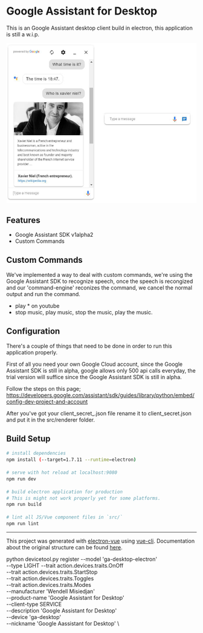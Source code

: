 # Google Assistant for Desktop

This is an Google Assistant desktop client build in electron, this application is still a w.i.p.

![Screenshot of Google Assistant Desktop Client](/screenshots/screenshot-merged.jpg?raw=true "Full chat window preview")

## Features
* Google Assistant SDK v1alpha2
* Custom Commands

## Custom Commands
We've implemented a way to deal with custom commands, we're using the Google Assistant SDK to recognize speech, once the speech is recongized and our 'command-engine' reconizes the command, we cancel the normal output and run the command.

* play * on youtube
* stop music, play music, stop the music, play the music.

## Configuration
There's a couple of things that need to be done in order to run this application properly.

First of all you need your own Google Cloud account, since the Google Assistant SDK is still in alpha, google allows only 500 api calls everyday, the trial version will suffice since the Google Assistant SDK is still in alpha.

Follow the steps on this page;
https://developers.google.com/assistant/sdk/guides/library/python/embed/config-dev-project-and-account

After you've got your client_secret_<client-id>.json file rename it to client_secret.json and put it in the src/renderer folder.

## Build Setup

``` bash
# install dependencies
npm install (--target=1.7.11 --runtime=electron)

# serve with hot reload at localhost:9080
npm run dev

# build electron application for production
# This is might not work properly yet for some platforms.
npm run build

# lint all JS/Vue component files in `src/`
npm run lint

```

---

This project was generated with [electron-vue](https://github.com/SimulatedGREG/electron-vue) using [vue-cli](https://github.com/vuejs/vue-cli). Documentation about the original structure can be found [here](https://simulatedgreg.gitbooks.io/electron-vue/content/index.html).


python devicetool.py register --model 'ga-desktop-electron' \
                                            --type LIGHT --trait action.devices.traits.OnOff \
                                            --trait action.devices.traits.StartStop \
                                            --trait action.devices.traits.Toggles \
                                            --trait action.devices.traits.Modes \
                                            --manufacturer 'Wendell Misiedjan' \
                                            --product-name 'Google Assistant for Desktop' \
                                            --client-type SERVICE \
                                            --description 'Google Assistant for Desktop' \
                                            --device 'ga-desktop' \
                                            --nickname 'Google Aassistant for Desktop' \
